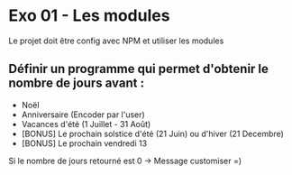 # Exo 01 - Les modules
Le projet doit être config avec NPM et utiliser les modules

## Définir un programme qui permet d'obtenir le nombre de jours avant :
 - Noël
 - Anniversaire (Encoder par l'user)
 - Vacances d'été (1 Juillet - 31 Août)
 - [BONUS] Le prochain solstice d'été (21 Juin) ou d'hiver (21 Decembre)
 - [BONUS] Le prochain vendredi 13

Si le nombre de jours retourné est 0 → Message customiser =)
